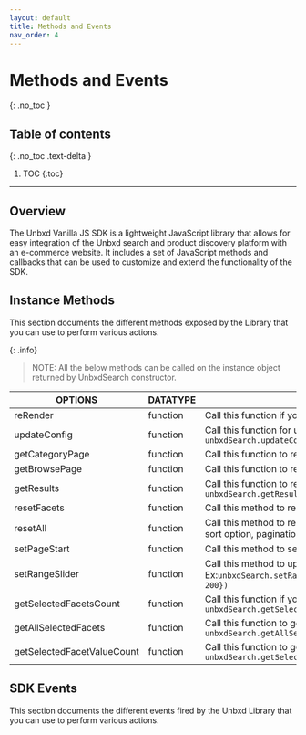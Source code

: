 ```yaml
---
layout: default
title: Methods and Events
nav_order: 4
---
```


# Methods and Events
{: .no_toc }

## Table of contents
{: .no_toc .text-delta }

1. TOC
{:toc}

---

## Overview
The Unbxd Vanilla JS SDK is a lightweight JavaScript library that allows for easy integration of the Unbxd search and product discovery platform with an e-commerce website. It includes a set of JavaScript methods and callbacks that can be used to customize and extend the functionality of the SDK.

## Instance Methods


This section documents the different methods exposed by the Library that you can use to perform various actions.

{: .info}
> NOTE: All the below methods can be called on the instance object returned by UnbxdSearch constructor.

| OPTIONS | DATATYPE | DESCRIPTION |
|----------|----------|----------|
| reRender | function | Call this function if you want to render the page again. Ex: `unbxdSearch.reRender()` |
| updateConfig | function | Call this function for updating the config options in run time. Ex: `unbxdSearch.updateConfig({facet:{applyMultipleFilters:true}})` |
| getCategoryPage | function | Call this function to render the category page. Ex: `unbxdSearch.getCategoryPage()` |
| getBrowsePage | function | Call this function to render the browse page. Ex: `unbxdSearch.getBrowsePage()` |
| getResults | function | Call this function to refetch the search results. Ex: `unbxdSearch.getResults("dress")` |
| resetFacets | function | Call this method to reset the selected facets. Ex: `unbxdSearch.resetFacets()` |
| resetAll | function | Call this method to reset the all the page elements like selected facets, selected sort option, pagination etc. Ex: `unbxdSearch.resetAll()` |
| setPageStart | function | Call this method to set the the page number. Ex: `unbxdSearch.setPageStart(0)` |
| setRangeSlider | function | Call this method to update the range filter value. Ex:`unbxdSearch.setRangeSlider({"start":0,"end":573,"facetName":"price","gap": 200})` |
| getSelectedFacetsCount | function | Call this function if you want to  get the total count of selected facets Ex: `unbxdSearch.getSelectedFacetsCount()` |
| getAllSelectedFacets | function | Call this function to get all the selected facets Ex: `unbxdSearch.getAllSelectedFacets()` |
| getSelectedFacetValueCount | function | Call this function to get the total count of selected facet values. Ex: `unbxdSearch.getSelectedFacetValueCount()` |


## SDK Events

This section documents the different events fired by the Unbxd Library that you can use to perform various actions.

